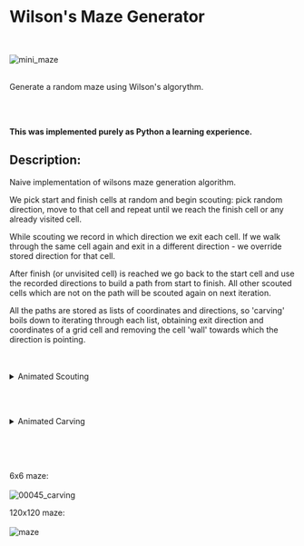 # Wilson's Maze Generator
<br/>

![mini_maze](https://user-images.githubusercontent.com/130370305/236062401-d68d7c2c-4d3b-469b-8184-c0456fdb7197.gif)
  
<br/>
Generate a random maze using Wilson's algorythm. 

<br/><br/>

**This was implemented purely as Python a learning experience.**


## Description:

Naive implementation of wilsons maze generation algorithm.

We pick start and finish cells at random and begin scouting: pick random direction, move to that cell and repeat until we reach the finish cell or any already visited cell.

While scouting we record in which direction we exit each cell. If we walk through the same cell again and exit in a different direction - we override stored direction for that cell.

After finish (or unvisited cell) is reached we go back to the start cell and use the recorded directions to build a path from start to finish. All other scouted cells which are not on the path will be scouted again on next iteration.

All the paths are stored as lists of coordinates and directions, so 'carving' boils down to iterating through each list, obtaining exit direction and coordinates of a grid cell and removing the cell 'wall' towards which the direction is pointing.
<br/><br/><br/>

<details>
  <summary>Animated Scouting</summary>
  
  <br/>
  
![scouting](https://user-images.githubusercontent.com/130370305/236021930-48fe284e-814b-4ba4-b914-249904847227.gif)

</details>

<br/><br/>

<details>
  <summary>Animated Carving</summary>
  
  <br/>
  
![carving](https://user-images.githubusercontent.com/130370305/236021738-1405fc98-4917-45cb-b26a-295c221df7c4.gif)

</details>

<br/><br/><br/>
  
6x6 maze:
<br/><br/>
![00045_carving](https://user-images.githubusercontent.com/130370305/236026226-af8142e2-6103-437a-b729-acbb16f21bca.png)


120x120 maze:
<br/><br/>
![maze](https://user-images.githubusercontent.com/130370305/236067860-7ef52ed1-b6b2-4e8d-abb5-3706c31c963b.png)
 
 


